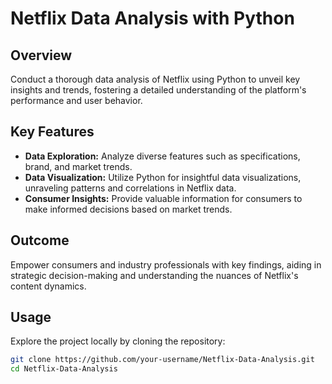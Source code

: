 # Netflix Data Analysis with Python

## Overview

Conduct a thorough data analysis of Netflix using Python to unveil key insights and trends, fostering a detailed understanding of the platform's performance and user behavior.

## Key Features

- **Data Exploration:** Analyze diverse features such as specifications, brand, and market trends.
- **Data Visualization:** Utilize Python for insightful data visualizations, unraveling patterns and correlations in Netflix data.
- **Consumer Insights:** Provide valuable information for consumers to make informed decisions based on market trends.

## Outcome

Empower consumers and industry professionals with key findings, aiding in strategic decision-making and understanding the nuances of Netflix's content dynamics.

## Usage

Explore the project locally by cloning the repository:

```bash
git clone https://github.com/your-username/Netflix-Data-Analysis.git
cd Netflix-Data-Analysis

